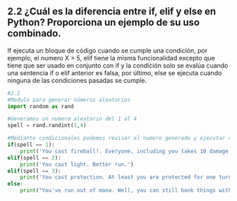 ## 2.2 ¿Cuál es la diferencia entre if, elif y else en Python? Proporciona un ejemplo de su uso combinado.
If ejecuta un bloque de código cuando se cumple una condición, por ejemplo, el numero X > 5, elif tiene la misma funcionalidad 
excepto que tiene que ser usado en conjunto con if y la condición solo se evalúa cuando una sentencia if o elif anterior es falsa, 
por último, else se ejecuta cuando ninguna de las condiciones pasadas se cumple.
```python
#2.2
#Modulo para generar números aleatorios
import random as rand

#Generamos un numero aleatorio del 1 al 4
spell = rand.randint(1,4)

#Mediante condicionales podemos revisar el numero generado y ejecutar código en consecuencia
if(spell == 1):
    print('You cast fireball!. Everyone, including you takes 10 damage.')
elif(spell == 2):
    print('You cast light. Better run.')
elif(spell == 3):
    print('You cast protection. At least you are protected for one turn.')
else:
    print("You've run out of mana. Well, you can still bonk things with your catalyst")
```
